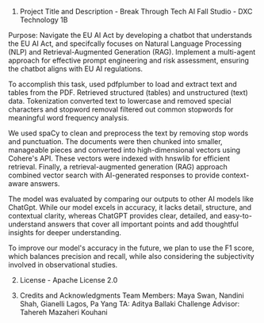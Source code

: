 1. Project Title and Description - Break Through Tech AI Fall Studio - DXC Technology 1B

Purpose: 
  Navigate the EU AI Act by developing a chatbot that understands the EU AI Act, and specifcally focuses on Natural Language Processing (NLP) and Retrieval-Augmented Generation (RAG). 
  Implement a multi-agent approach for effective prompt engineering and risk assessment, ensuring the chatbot aligns with EU AI regulations.

  To accomplish this task, used pdfplumber to load and extract text and tables from the PDF. Retrieved structured (tables) and unstructured (text) data.
  Tokenization converted text to lowercase and removed special characters and stopword removal filtered out common stopwords for meaningful word frequency analysis.

  We used spaCy to clean and preprocess the text by removing stop words and punctuation. The documents were then chunked into smaller, manageable pieces and converted
  into high-dimensional vectors using Cohere's API. These vectors were indexed with hnswlib for efficient retrieval. Finally, a retrieval-augmented generation (RAG)
  approach combined vector search with AI-generated responses to provide context-aware answers.

  The model was evaluated by comparing our outputs to other AI models like ChatGpt. While our model excels in accuracy, it lacks detail, structure, and contextual clarity,
  whereas ChatGPT provides clear, detailed, and easy-to-understand answers that cover all important points and add thoughtful insights for deeper understanding.

  To improve our model's accuracy in the future, we plan to use the F1 score, which balances precision and recall, while also considering the subjectivity involved in observational studies.


2. License - Apache License 2.0

3. Credits and Acknowledgments
   Team Members: Maya Swan, Nandini Shah, Gianelli Lagos, Pa Yang
   TA: Aditya Ballaki
   Challenge Advisor: Tahereh Mazaheri Kouhani
